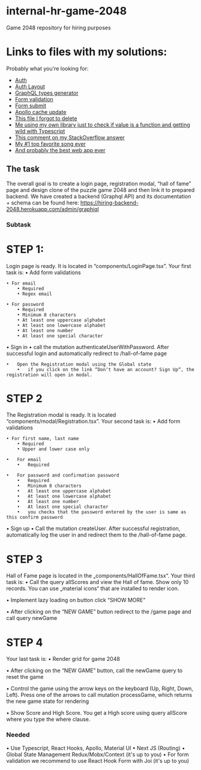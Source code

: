 # internal-hr-game-2048

Game 2048 repository for hiring purposes


# Links to files with my solutions:
Probably what you're looking for:
- [Auth](/lib/auth.tsx)
- [Auth Layout](/components/Layout.tsx)
- [GraphQL types generator](/login/codegen.ts)
- [Form validation](/validators/registrationSchema.ts)
- [Form submit](/components/modal/Registration.tsx)
- [Apollo cache update](/components/Game.tsx#L55)
- [This file I forgot to delete](/components/ProtectedPage.tsx)
- [Me using my own library just to check if value is a function and getting wild with Typescript](/hooks/useEventListener.ts)
- [This comment on my StackOverflow answer](https://stackoverflow.com/questions/70632026/generic-to-recursively-modify-a-given-type-interface-in-typescript/70632615#comment124862574_70632615)
- [My #1 top favorite song ever](https://www.youtube.com/watch?v=RPS-Cq4uMFs)
- [And probably the best web app ever](https://app.daily.dev/)

## The task

The overall goal is to create a login page, registration modal, “hall of fame” page and design clone of the puzzle game 2048 and then link it to prepared backend. We have created a backend (Graphql API) and its documentation + schema can be found here: https://hiring-backend-2048.herokuapp.com/admin/graphiql

### Subtask

# STEP 1:

Login page is ready. It is located in “components/LoginPage.tsx”. Your first task is:
• Add form validations

    • For email
        • Required
        • Regex email

    • For password
        • Required
        • Minimum 8 characters
        • At least one uppercase alphabet
        • At least one lowercase alphabet
        • At least one number
        • At least one special character

• Sign in
• call the mutation authenticateUserWithPassword. After successful login and automatically redirect to /hall-of-fame page

    •	Open the Registration modal using the Global state
        •	if you click on the link “Don‘t have an account? Sign Up“, the registration will open in modal.

# STEP 2

The Registration modal is ready. It is located “components/modal/Registration.tsx”. Your second task is:
• Add form validations

    • For first name, last name
        • Required
        • Upper and lower case only

    •  	For email
        •	Required

    •	For password and confirmation password
        •	Required
        •	Minimum 8 characters
        •	At least one uppercase alphabet
        •	At least one lowercase alphabet
        •	At least one number
        •	At least one special character
        •	you checks that the password entered by the user is same as this confirm password

• Sign up
• Call the mutation createUser. After successful registration, automatically log the user in and redirect them to the /hall-of-fame page.

# STEP 3

Hall of Fame page is located in the „components/HallOfFame.tsx“. Your third task is:
• Call the query allScores and view the Hall of fame. Show only 10 records. You can use „material icons“ that are installed to render icon.

• Implement lazy loading on button click “SHOW MORE”

• After clicking on the “NEW GAME” button redirect to the /game page and call query newGame

# STEP 4

Your last task is:
• Render grid for game 2048

• After clicking on the “NEW GAME” button, call the newGame query to reset the game

• Control the game using the arrow keys on the keyboard (Up, Right, Down, Left). Press one of the arrows to call mutation processGame, which returns the new game state for rendering

• Show Score and High Score. You get a High score using query allScore where you type the where clause.

### Needed

• Use Typescript, React Hooks, Apollo, Material UI
• Next JS (Routing)
• Global State Management Redux/Mobx/Context (it's up to you)
• For form validation we recommend to use React Hook Form with Joi (it's up to you)
